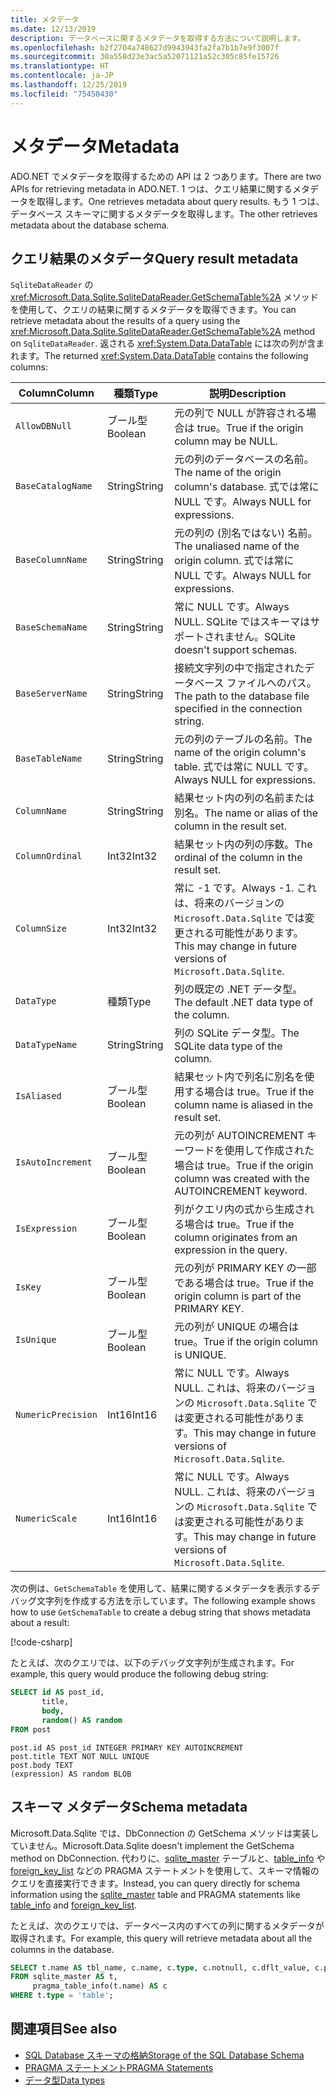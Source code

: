 ```yaml
---
title: メタデータ
ms.date: 12/13/2019
description: データベースに関するメタデータを取得する方法について説明します。
ms.openlocfilehash: b2f2704a748627d9943943fa2fa7b1b7e9f3007f
ms.sourcegitcommit: 30a558d23e3ac5a52071121a52c305c85fe15726
ms.translationtype: HT
ms.contentlocale: ja-JP
ms.lasthandoff: 12/25/2019
ms.locfileid: "75450430"
---
```

# <a name="metadata"></a><span data-ttu-id="2d7f2-103">メタデータ</span><span class="sxs-lookup"><span data-stu-id="2d7f2-103">Metadata</span></span>

<span data-ttu-id="2d7f2-104">ADO.NET でメタデータを取得するための API は 2 つあります。</span><span class="sxs-lookup"><span data-stu-id="2d7f2-104">There are two APIs for retrieving metadata in ADO.NET.</span></span> <span data-ttu-id="2d7f2-105">1 つは、クエリ結果に関するメタデータを取得します。</span><span class="sxs-lookup"><span data-stu-id="2d7f2-105">One retrieves metadata about query results.</span></span> <span data-ttu-id="2d7f2-106">もう 1 つは、データベース スキーマに関するメタデータを取得します。</span><span class="sxs-lookup"><span data-stu-id="2d7f2-106">The other retrieves metadata about the database schema.</span></span>

## <a name="query-result-metadata"></a><span data-ttu-id="2d7f2-107">クエリ結果のメタデータ</span><span class="sxs-lookup"><span data-stu-id="2d7f2-107">Query result metadata</span></span>

<span data-ttu-id="2d7f2-108">`SqliteDataReader` の <xref:Microsoft.Data.Sqlite.SqliteDataReader.GetSchemaTable%2A> メソッドを使用して、クエリの結果に関するメタデータを取得できます。</span><span class="sxs-lookup"><span data-stu-id="2d7f2-108">You can retrieve metadata about the results of a query using the <xref:Microsoft.Data.Sqlite.SqliteDataReader.GetSchemaTable%2A> method on `SqliteDataReader`.</span></span> <span data-ttu-id="2d7f2-109">返される <xref:System.Data.DataTable> には次の列が含まれます。</span><span class="sxs-lookup"><span data-stu-id="2d7f2-109">The returned <xref:System.Data.DataTable> contains the following columns:</span></span>

| <span data-ttu-id="2d7f2-110">Column</span><span class="sxs-lookup"><span data-stu-id="2d7f2-110">Column</span></span>             | <span data-ttu-id="2d7f2-111">種類</span><span class="sxs-lookup"><span data-stu-id="2d7f2-111">Type</span></span>    | <span data-ttu-id="2d7f2-112">説明</span><span class="sxs-lookup"><span data-stu-id="2d7f2-112">Description</span></span>                                                               |
| ------------------ | ------- | ------------------------------------------------------------------------- |
| `AllowDBNull`      | <span data-ttu-id="2d7f2-113">ブール型</span><span class="sxs-lookup"><span data-stu-id="2d7f2-113">Boolean</span></span> | <span data-ttu-id="2d7f2-114">元の列で NULL が許容される場合は true。</span><span class="sxs-lookup"><span data-stu-id="2d7f2-114">True if the origin column may be NULL.</span></span>                                    |
| `BaseCatalogName`  | <span data-ttu-id="2d7f2-115">String</span><span class="sxs-lookup"><span data-stu-id="2d7f2-115">String</span></span>  | <span data-ttu-id="2d7f2-116">元の列のデータベースの名前。</span><span class="sxs-lookup"><span data-stu-id="2d7f2-116">The name of the origin column's database.</span></span> <span data-ttu-id="2d7f2-117">式では常に NULL です。</span><span class="sxs-lookup"><span data-stu-id="2d7f2-117">Always NULL for expressions.</span></span>    |
| `BaseColumnName`   | <span data-ttu-id="2d7f2-118">String</span><span class="sxs-lookup"><span data-stu-id="2d7f2-118">String</span></span>  | <span data-ttu-id="2d7f2-119">元の列の (別名ではない) 名前。</span><span class="sxs-lookup"><span data-stu-id="2d7f2-119">The unaliased name of the origin column.</span></span> <span data-ttu-id="2d7f2-120">式では常に NULL です。</span><span class="sxs-lookup"><span data-stu-id="2d7f2-120">Always NULL for expressions.</span></span>    |
| `BaseSchemaName`   | <span data-ttu-id="2d7f2-121">String</span><span class="sxs-lookup"><span data-stu-id="2d7f2-121">String</span></span>  | <span data-ttu-id="2d7f2-122">常に NULL です。</span><span class="sxs-lookup"><span data-stu-id="2d7f2-122">Always NULL.</span></span> <span data-ttu-id="2d7f2-123">SQLite ではスキーマはサポートされません。</span><span class="sxs-lookup"><span data-stu-id="2d7f2-123">SQLite doesn't support schemas.</span></span>                              |
| `BaseServerName`   | <span data-ttu-id="2d7f2-124">String</span><span class="sxs-lookup"><span data-stu-id="2d7f2-124">String</span></span>  | <span data-ttu-id="2d7f2-125">接続文字列の中で指定されたデータベース ファイルへのパス。</span><span class="sxs-lookup"><span data-stu-id="2d7f2-125">The path to the database file specified in the connection string.</span></span>         |
| `BaseTableName`    | <span data-ttu-id="2d7f2-126">String</span><span class="sxs-lookup"><span data-stu-id="2d7f2-126">String</span></span>  | <span data-ttu-id="2d7f2-127">元の列のテーブルの名前。</span><span class="sxs-lookup"><span data-stu-id="2d7f2-127">The name of the origin column's table.</span></span> <span data-ttu-id="2d7f2-128">式では常に NULL です。</span><span class="sxs-lookup"><span data-stu-id="2d7f2-128">Always NULL for expressions.</span></span>       |
| `ColumnName`       | <span data-ttu-id="2d7f2-129">String</span><span class="sxs-lookup"><span data-stu-id="2d7f2-129">String</span></span>  | <span data-ttu-id="2d7f2-130">結果セット内の列の名前または別名。</span><span class="sxs-lookup"><span data-stu-id="2d7f2-130">The name or alias of the column in the result set.</span></span>                        |
| `ColumnOrdinal`    | <span data-ttu-id="2d7f2-131">Int32</span><span class="sxs-lookup"><span data-stu-id="2d7f2-131">Int32</span></span>   | <span data-ttu-id="2d7f2-132">結果セット内の列の序数。</span><span class="sxs-lookup"><span data-stu-id="2d7f2-132">The ordinal of the column in the result set.</span></span>                              |
| `ColumnSize`       | <span data-ttu-id="2d7f2-133">Int32</span><span class="sxs-lookup"><span data-stu-id="2d7f2-133">Int32</span></span>   | <span data-ttu-id="2d7f2-134">常に -1 です。</span><span class="sxs-lookup"><span data-stu-id="2d7f2-134">Always -1.</span></span> <span data-ttu-id="2d7f2-135">これは、将来のバージョンの `Microsoft.Data.Sqlite` では変更される可能性があります。</span><span class="sxs-lookup"><span data-stu-id="2d7f2-135">This may change in future versions of `Microsoft.Data.Sqlite`.</span></span>   |
| `DataType`         | <span data-ttu-id="2d7f2-136">種類</span><span class="sxs-lookup"><span data-stu-id="2d7f2-136">Type</span></span>    | <span data-ttu-id="2d7f2-137">列の既定の .NET データ型。</span><span class="sxs-lookup"><span data-stu-id="2d7f2-137">The default .NET data type of the column.</span></span>                                 |
| `DataTypeName`     | <span data-ttu-id="2d7f2-138">String</span><span class="sxs-lookup"><span data-stu-id="2d7f2-138">String</span></span>  | <span data-ttu-id="2d7f2-139">列の SQLite データ型。</span><span class="sxs-lookup"><span data-stu-id="2d7f2-139">The SQLite data type of the column.</span></span>                                       |
| `IsAliased`        | <span data-ttu-id="2d7f2-140">ブール型</span><span class="sxs-lookup"><span data-stu-id="2d7f2-140">Boolean</span></span> | <span data-ttu-id="2d7f2-141">結果セット内で列名に別名を使用する場合は true。</span><span class="sxs-lookup"><span data-stu-id="2d7f2-141">True if the column name is aliased in the result set.</span></span>                     |
| `IsAutoIncrement`  | <span data-ttu-id="2d7f2-142">ブール型</span><span class="sxs-lookup"><span data-stu-id="2d7f2-142">Boolean</span></span> | <span data-ttu-id="2d7f2-143">元の列が AUTOINCREMENT キーワードを使用して作成された場合は true。</span><span class="sxs-lookup"><span data-stu-id="2d7f2-143">True if the origin column was created with the AUTOINCREMENT keyword.</span></span>     |
| `IsExpression`     | <span data-ttu-id="2d7f2-144">ブール型</span><span class="sxs-lookup"><span data-stu-id="2d7f2-144">Boolean</span></span> | <span data-ttu-id="2d7f2-145">列がクエリ内の式から生成される場合は true。</span><span class="sxs-lookup"><span data-stu-id="2d7f2-145">True if the column originates from an expression in the query.</span></span>            |
| `IsKey`            | <span data-ttu-id="2d7f2-146">ブール型</span><span class="sxs-lookup"><span data-stu-id="2d7f2-146">Boolean</span></span> | <span data-ttu-id="2d7f2-147">元の列が PRIMARY KEY の一部である場合は true。</span><span class="sxs-lookup"><span data-stu-id="2d7f2-147">True if the origin column is part of the PRIMARY KEY.</span></span>                     |
| `IsUnique`         | <span data-ttu-id="2d7f2-148">ブール型</span><span class="sxs-lookup"><span data-stu-id="2d7f2-148">Boolean</span></span> | <span data-ttu-id="2d7f2-149">元の列が UNIQUE の場合は true。</span><span class="sxs-lookup"><span data-stu-id="2d7f2-149">True if the origin column is UNIQUE.</span></span>                                      |
| `NumericPrecision` | <span data-ttu-id="2d7f2-150">Int16</span><span class="sxs-lookup"><span data-stu-id="2d7f2-150">Int16</span></span>   | <span data-ttu-id="2d7f2-151">常に NULL です。</span><span class="sxs-lookup"><span data-stu-id="2d7f2-151">Always NULL.</span></span> <span data-ttu-id="2d7f2-152">これは、将来のバージョンの `Microsoft.Data.Sqlite` では変更される可能性があります。</span><span class="sxs-lookup"><span data-stu-id="2d7f2-152">This may change in future versions of `Microsoft.Data.Sqlite`.</span></span> |
| `NumericScale`     | <span data-ttu-id="2d7f2-153">Int16</span><span class="sxs-lookup"><span data-stu-id="2d7f2-153">Int16</span></span>   | <span data-ttu-id="2d7f2-154">常に NULL です。</span><span class="sxs-lookup"><span data-stu-id="2d7f2-154">Always NULL.</span></span> <span data-ttu-id="2d7f2-155">これは、将来のバージョンの `Microsoft.Data.Sqlite` では変更される可能性があります。</span><span class="sxs-lookup"><span data-stu-id="2d7f2-155">This may change in future versions of `Microsoft.Data.Sqlite`.</span></span> |

<span data-ttu-id="2d7f2-156">次の例は、`GetSchemaTable` を使用して、結果に関するメタデータを表示するデバッグ文字列を作成する方法を示しています。</span><span class="sxs-lookup"><span data-stu-id="2d7f2-156">The following example shows how to use `GetSchemaTable` to create a debug string that shows metadata about a result:</span></span>

[!code-csharp[](../../../../samples/snippets/standard/data/sqlite/ResultMetadataSample/Program.cs?name=snippet_ResultMetadata)]

<span data-ttu-id="2d7f2-157">たとえば、次のクエリでは、以下のデバッグ文字列が生成されます。</span><span class="sxs-lookup"><span data-stu-id="2d7f2-157">For example, this query would produce the following debug string:</span></span>

```sql
SELECT id AS post_id,
       title,
       body,
       random() AS random
FROM post
```

```output
post.id AS post_id INTEGER PRIMARY KEY AUTOINCREMENT
post.title TEXT NOT NULL UNIQUE
post.body TEXT
(expression) AS random BLOB
```

## <a name="schema-metadata"></a><span data-ttu-id="2d7f2-158">スキーマ メタデータ</span><span class="sxs-lookup"><span data-stu-id="2d7f2-158">Schema metadata</span></span>

<span data-ttu-id="2d7f2-159">Microsoft.Data.Sqlite では、DbConnection の GetSchema メソッドは実装していません。</span><span class="sxs-lookup"><span data-stu-id="2d7f2-159">Microsoft.Data.Sqlite doesn't implement the GetSchema method on DbConnection.</span></span> <span data-ttu-id="2d7f2-160">代わりに、[sqlite_master](https://www.sqlite.org/fileformat.html#storage_of_the_sql_database_schema) テーブルと、[table_info](https://www.sqlite.org/pragma.html#pragma_table_info) や [foreign_key_list](https://www.sqlite.org/pragma.html#pragma_foreign_key_list) などの PRAGMA ステートメントを使用して、スキーマ情報のクエリを直接実行できます。</span><span class="sxs-lookup"><span data-stu-id="2d7f2-160">Instead, you can query directly for schema information using the [sqlite_master](https://www.sqlite.org/fileformat.html#storage_of_the_sql_database_schema) table and PRAGMA statements like [table_info](https://www.sqlite.org/pragma.html#pragma_table_info) and [foreign_key_list](https://www.sqlite.org/pragma.html#pragma_foreign_key_list).</span></span>

<span data-ttu-id="2d7f2-161">たとえば、次のクエリでは、データベース内のすべての列に関するメタデータが取得されます。</span><span class="sxs-lookup"><span data-stu-id="2d7f2-161">For example, this query will retrieve metadata about all the columns in the database.</span></span>

```sql
SELECT t.name AS tbl_name, c.name, c.type, c.notnull, c.dflt_value, c.pk
FROM sqlite_master AS t,
     pragma_table_info(t.name) AS c
WHERE t.type = 'table';
```

## <a name="see-also"></a><span data-ttu-id="2d7f2-162">関連項目</span><span class="sxs-lookup"><span data-stu-id="2d7f2-162">See also</span></span>

* [<span data-ttu-id="2d7f2-163">SQL Database スキーマの格納</span><span class="sxs-lookup"><span data-stu-id="2d7f2-163">Storage of the SQL Database Schema</span></span>](https://www.sqlite.org/fileformat.html#storage_of_the_sql_database_schema)
* [<span data-ttu-id="2d7f2-164">PRAGMA ステートメント</span><span class="sxs-lookup"><span data-stu-id="2d7f2-164">PRAGMA Statements</span></span>](https://www.sqlite.org/pragma.html)
* [<span data-ttu-id="2d7f2-165">データ型</span><span class="sxs-lookup"><span data-stu-id="2d7f2-165">Data types</span></span>](types.md)
